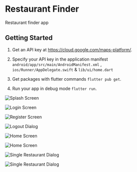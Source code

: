 # Restaurant Finder

Restaurant finder app

## Getting Started

1. Get an API key at https://cloud.google.com/maps-platform/.

2. Specify your API key in the application manifest ```android/app/src/main/AndroidManifest.xml``` , ```ios/Runner/AppDelegate.swift``` & ```lib/ui/home.dart```

3. Get packages with flutter commands ```flutter pub get```.

4. Run your app in debug mode ```flutter run```.


![Splash Screen](/screenshots/screenshot1.png?raw=true "Splash Screen")

![Login Screen](/screenshots/screenshot2.png?raw=true "Login Screen")

![Register Screen](/screenshots/screenshot3.png?raw=true "Register Screen")

![Logout Dialog](/screenshots/screenshot4.png?raw=true "Logout Dialog")

![Home Screen](/screenshots/screenshot5.png?raw=true "Home Screen")

![Home Screen](/screenshots/screenshot6.png?raw=true "Home Screen")

![Single Restaurant Dialog](/screenshots/screenshot7.png?raw=true "Single Restaurant Dialog")

![Single Restaurant Dialog](/screenshots/screenshot8.png?raw=true "Single Restaurant Dialog")


